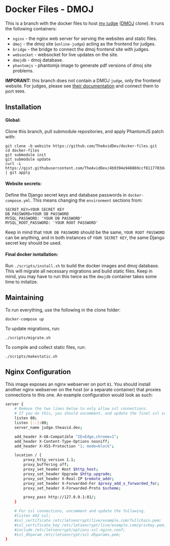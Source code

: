 # Docker Files - DMOJ
This is a branch with the docker files to host [my judge](https://judge.theavid.dev) ([DMOJ](https://github.com/DMOJ/online-judge) clone). It runs the following containers:
 * `nginx` - the nginx web server for serving the websites and static files.
 * `dmoj` - the dmoj site (`online-judge`) acting as the frontend for judges.
 * `bridge` - the bridge to connect the dmoj frontend site with judges.
 * `websocket` - websocket for live updates on the site.
 * `dmojdb` - dmoj database.
 * `phantomjs` - phantomjs image to generate pdf versions of dmoj site problems.
 
 **IMPORANT:** this branch does not contain a DMOJ `judge`, only the frontend website. For judges, please see [their documentation](https://docs.dmoj.ca/#/judge/linux_installation) and connect them to port `9999`.
 
## Installation
#### Global:
Clone this branch, pull submodule repositories, and apply PhantomJS patch with:
```
git clone -b website https://github.com/TheAvidDev/docker-files.git
cd docker-files
git submodule init
git submodule update
curl -L https://gist.githubusercontent.com/TheAvidDev/4b9394e948869ccf8117703dc288c6ef/raw/29681cb75b0cbd49ba09e64b6208018027e283b9/py | git apply
```

#### Website secrets:
Define the Django secret keys and database passwords in `docker-compose.yml`. This means changing the `environment` sections from:
```
SECRET_KEY=YOUR SECRET KEY
DB_PASSWORD=YOUR DB PASSWORD
MYSQL_PASSWORD: 'YOUR DB PASSWORD'
MYSQL_ROOT_PASSWORD: 'YOUR ROOT PASSWORD'
```

Keep in mind that `YOUR DB PASSWORD` should be the same, `YOUR ROOT PASSWORD` can be anything, and in both instances of `YOUR SECRET KEY`, the same Django secret key should be used.

#### Final docker isntallation:
Run `./scripts/install.sh` to build the docker images and dmoj database. This will migrate all necessary migrations and build static files. Keep in mind, you may have to run this twice as the `dmojdb` container takes some time to initalize.

## Maintaining
To run everything, use the following in the clone folder:
```
docker-compose up
```

To update migrations, run:
```
./scripts/migrate.sh
```

To compile and collect static files, run:
```
./scripts/makestatic.sh
```

## Nginx Configuration
This image exposes an nginx webserver on port `81`. You should install another nginx webserver on the host (or a separate container) that proxies connections to this one. An example configuration would look as such:
```sh
server {
    # Remove the two lines below to only allow ssl connections.
    # If you do this, you should uncomment, and update the final ssl section.
    listen 80;
    listen [::]:80;
    server_name judge.theavid.dev;

    add_header X-UA-Compatible "IE=Edge,chrome=1";
    add_header X-Content-Type-Options nosniff;
    add_header X-XSS-Protection "1; mode=block";

    location / {
        proxy_http_version 1.1;
        proxy_buffering off;
        proxy_set_header Host $http_host;
        proxy_set_header Upgrade $http_upgrade;
        proxy_set_header X-Real-IP $remote_addr;
        proxy_set_header X-Forwarded-For $proxy_add_x_forwarded_for;
        proxy_set_header X-Forwarded-Proto $scheme;

        proxy_pass http://127.0.0.1:81/;
    }

    # For ssl connections, uncomment and update the following.
    #listen 443 ssl;
    #ssl_certificate /etc/letsencrypt/live/example.com/fullchain.pem;
    #ssl_certificate_key /etc/letsencrypt/live/example.com/privkey.pem;
    #include /etc/letsencrypt/options-ssl-nginx.conf;
    #ssl_dhparam /etc/letsencrypt/ssl-dhparams.pem;
}
```

